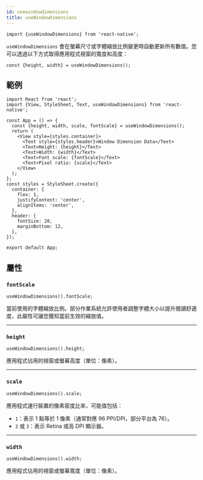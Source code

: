 ```yaml
---
id: usewindowdimensions
title: useWindowDimensions
---
```


```tsx
import {useWindowDimensions} from 'react-native';
```

`useWindowDimensions` 會在螢幕尺寸或字體縮放比例變更時自動更新所有數值。您可以透過以下方式取得應用程式視窗的寬度和高度：

```tsx
const {height, width} = useWindowDimensions();
```

## 範例

```SnackPlayer name=useWindowDimensions&supportedPlatforms=ios,android
import React from 'react';
import {View, StyleSheet, Text, useWindowDimensions} from 'react-native';

const App = () => {
  const {height, width, scale, fontScale} = useWindowDimensions();
  return (
    <View style={styles.container}>
      <Text style={styles.header}>Window Dimension Data</Text>
      <Text>Height: {height}</Text>
      <Text>Width: {width}</Text>
      <Text>Font scale: {fontScale}</Text>
      <Text>Pixel ratio: {scale}</Text>
    </View>
  );
};
const styles = StyleSheet.create({
  container: {
    flex: 1,
    justifyContent: 'center',
    alignItems: 'center',
  },
  header: {
    fontSize: 20,
    marginBottom: 12,
  },
});

export default App;
```

## 屬性

### `fontScale`

```tsx
useWindowDimensions().fontScale;
```

當前使用的字體縮放比例。部分作業系統允許使用者調整字體大小以提升閱讀舒適度，此屬性可讓您獲知當前生效的縮放值。

---

### `height`

```tsx
useWindowDimensions().height;
```

應用程式佔用的視窗或螢幕高度（單位：像素）。

---

### `scale`

```tsx
useWindowDimensions().scale;
```

應用程式運行裝置的像素密度比率，可能值包括：

- `1`：表示 1 點等於 1 像素（通常對應 96 PPI/DPI，部分平台為 76）。
- `2` 或 `3`：表示 Retina 或高 DPI 顯示器。

---

### `width`

```tsx
useWindowDimensions().width;
```

應用程式佔用的視窗或螢幕寬度（單位：像素）。